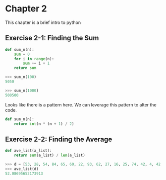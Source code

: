 # Chapter 2
This chapter is a brief intro to python

## Exercise 2-1: Finding the Sum
```py
def sum_n(n):
	sum = 0
	for i in range(n):
		sum += i + 1
	return sum
```
```py
>>> sum_n(100)
5050
```
```py
>>> sum_n(1000)
500500
```
Looks like there is a pattern here. We can leverage this pattern to alter the
code.
```py
def sum_n(n):
	return int(n * (n + 1) / 2)
```

## Exercise 2-2: Finding the Average
```py
def ave_list(a_list):
	return sum(a_list) / len(a_list)
```
```py
>>> d = [53, 28, 54, 84, 65, 60, 22, 93, 62, 27, 16, 25, 74, 42, 4, 42, 15, 96, 11, 70, 83, 97, 75]
>>> ave_list(d)
52.08695652173913
```

